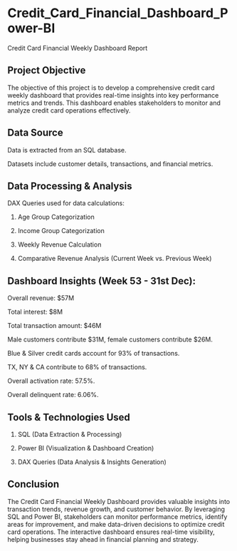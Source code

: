 # Credit_Card_Financial_Dashboard_Power-BI
Credit Card Financial Weekly Dashboard Report

## Project Objective

The objective of this project is to develop a comprehensive credit card weekly dashboard that provides real-time insights into key performance metrics and trends. This dashboard enables stakeholders to monitor and analyze credit card operations effectively.

## Data Source

Data is extracted from an SQL database.

Datasets include customer details, transactions, and financial metrics.

## Data Processing & Analysis

DAX Queries used for data calculations:

1. Age Group Categorization

2. Income Group Categorization

3. Weekly Revenue Calculation

4. Comparative Revenue Analysis (Current Week vs. Previous Week)

## Dashboard Insights (Week 53 - 31st Dec):

Overall revenue: $57M

Total interest: $8M

Total transaction amount: $46M

Male customers contribute $31M, female customers contribute $26M.

Blue & Silver credit cards account for 93% of transactions.

TX, NY & CA contribute to 68% of transactions.

Overall activation rate: 57.5%.

Overall delinquent rate: 6.06%.

## Tools & Technologies Used

1. SQL (Data Extraction & Processing)

2. Power BI (Visualization & Dashboard Creation)

3. DAX Queries (Data Analysis & Insights Generation)

## Conclusion

The Credit Card Financial Weekly Dashboard provides valuable insights into transaction trends, revenue growth, and customer behavior. By leveraging SQL and Power BI, stakeholders can monitor performance metrics, identify areas for improvement, and make data-driven decisions to optimize credit card operations. The interactive dashboard ensures real-time visibility, helping businesses stay ahead in financial planning and strategy.


